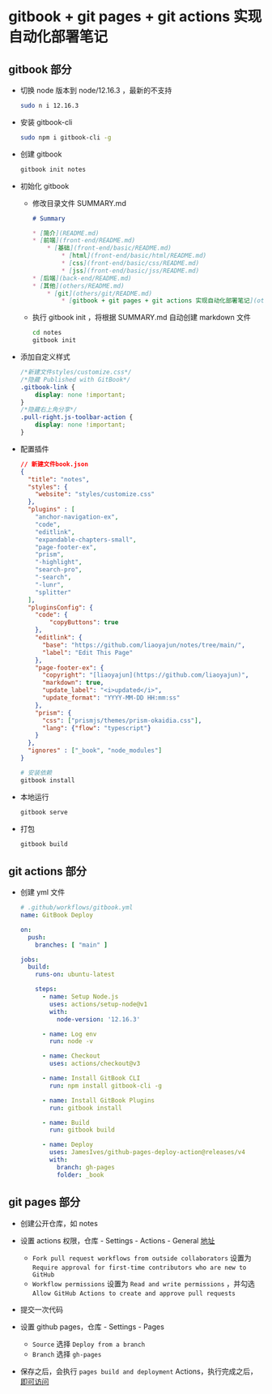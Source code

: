 # gitbook + git pages + git actions 实现自动化部署笔记

## gitbook 部分

- 切换 node 版本到 node/12.16.3 ，最新的不支持
    ```bash
    sudo n i 12.16.3
    ```

- 安装 gitbook-cli
    ```bash
    sudo npm i gitbook-cli -g
    ```

- 创建 gitbook
    ```bash
    gitbook init notes
    ```

- 初始化 gitbook
    - 修改目录文件 SUMMARY.md
        ```markdown
        # Summary

        * [简介](README.md)
        * [前端](front-end/README.md)
            * [基础](front-end/basic/README.md)
                * [html](front-end/basic/html/README.md)
                * [css](front-end/basic/css/README.md)
                * [jss](front-end/basic/jss/README.md)
        * [后端](back-end/README.md)
        * [其他](others/README.md)
            * [git](others/git/README.md)
                * [gitbook + git pages + git actions 实现自动化部署笔记](others/git/gitbook + git pages + git actions 实现自动化部署笔记.md)
        ```
    - 执行 gitbook init ，将根据 SUMMARY.md 自动创建 markdown 文件
        ```bash
        cd notes
        gitbook init
        ```

- 添加自定义样式
    ```css
    /*新建文件styles/customize.css*/
    /*隐藏 Published with GitBook*/
    .gitbook-link {
        display: none !important;
    }
    /*隐藏右上角分享*/
    .pull-right.js-toolbar-action {
        display: none !important;
    }
    ```

- 配置插件
    ```json
    // 新建文件book.json
    {
      "title": "notes",
      "styles": {
        "website": "styles/customize.css"
      },
      "plugins" : [
        "anchor-navigation-ex",
        "code",
        "editlink",
        "expandable-chapters-small",
        "page-footer-ex",
        "prism",
        "-highlight",
        "search-pro",
        "-search",
        "-lunr",
        "splitter"
      ],
      "pluginsConfig": {
        "code": {
            "copyButtons": true
        },
        "editlink": {
          "base": "https://github.com/liaoyajun/notes/tree/main/",
          "label": "Edit This Page"
        },
        "page-footer-ex": {
          "copyright": "[liaoyajun](https://github.com/liaoyajun)",
          "markdown": true,
          "update_label": "<i>updated</i>",
          "update_format": "YYYY-MM-DD HH:mm:ss"
        },
        "prism": {
          "css": ["prismjs/themes/prism-okaidia.css"],
          "lang": {"flow": "typescript"}
        }
      },
      "ignores" : ["_book", "node_modules"]
    }
    ```
    ```bash
    # 安装依赖
    gitbook install
    ```

- 本地运行
    ```bash
    gitbook serve
    ```

- 打包
    ```bash
    gitbook build
    ```

## git actions 部分

- 创建 yml 文件
    ```yml
    # .github/workflows/gitbook.yml
    name: GitBook Deploy

    on:
      push:
        branches: [ "main" ]

    jobs:
      build:
        runs-on: ubuntu-latest

        steps:
          - name: Setup Node.js
            uses: actions/setup-node@v1
            with:
              node-version: '12.16.3'

          - name: Log env
            run: node -v

          - name: Checkout
            uses: actions/checkout@v3

          - name: Install GitBook CLI
            run: npm install gitbook-cli -g

          - name: Install GitBook Plugins
            run: gitbook install

          - name: Build
            run: gitbook build

          - name: Deploy
            uses: JamesIves/github-pages-deploy-action@releases/v4
            with:
              branch: gh-pages
              folder: _book
    ```

## git pages 部分

- 创建公开仓库，如 notes

- 设置 actions 权限，仓库 - Settings - Actions - General [地址](https://github.com/liaoyajun/notes/settings/actions)
    - `Fork pull request workflows from outside collaborators` 设置为 `Require approval for first-time contributors who are new to GitHub`
    - `Workflow permissions` 设置为 `Read and write permissions` ，并勾选 `Allow GitHub Actions to create and approve pull requests`

- 提交一次代码

- 设置 github pages，仓库 - Settings - Pages
    - `Source` 选择 `Deploy from a branch`
    - `Branch` 选择 `gh-pages`

- 保存之后，会执行 `pages build and deployment` Actions，执行完成之后，[即可访问](https://liaoyajun.github.io/notes/)
